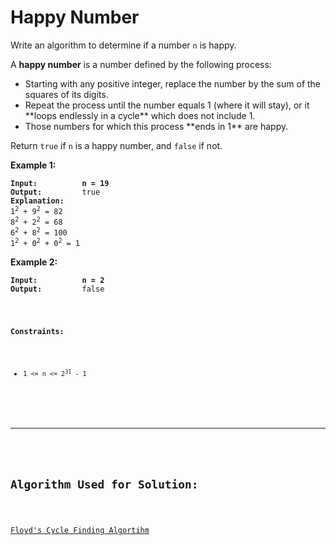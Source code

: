 <!-- markdownlint-disable -->

# Happy Number

Write an algorithm to determine if a number `n` is happy.

A **happy number** is a number defined by the following process:

<ul>
    <li>Starting with any positive integer, replace the number by the sum of the squares of its digits.</li>
    <li>Repeat the process until the number equals 1 (where it will stay), or it **loops endlessly in a cycle** which does not include 1.</li>
    <li>Those numbers for which this process **ends in 1** are happy.</li>
</ul>

Return `true` if `n` is a happy number, and `false` if not.

**Example 1:**

<pre><code><strong>Input:          n = 19</strong>
<strong>Output:</strong>         true
<strong>Explanation:</strong>
1<sup>2</sup> + 9<sup>2</sup> = 82
8<sup>2</sup> + 2<sup>2</sup> = 68
6<sup>2</sup> + 8<sup>2</sup> = 100
1<sup>2</sup> + 0<sup>2</sup> + 0<sup>2</sup> = 1</code></pre>

**Example 2:**

<pre><code><strong>Input:          n = 2</strong>
<strong>Output:</strong>         false</pre>

**Constraints:**

<ul>
<li><code>1 <= n <= 2<sup>31</sup> - 1</code></li>
</ul>
<br>
<hr>
<br>
<h2>Algorithm Used for Solution:</h2>
<br>
<a href="https://www.geeksforgeeks.org/floyds-cycle-finding-algorithm/" target="_blank">Floyd's Cycle Finding Algortihm</a>
